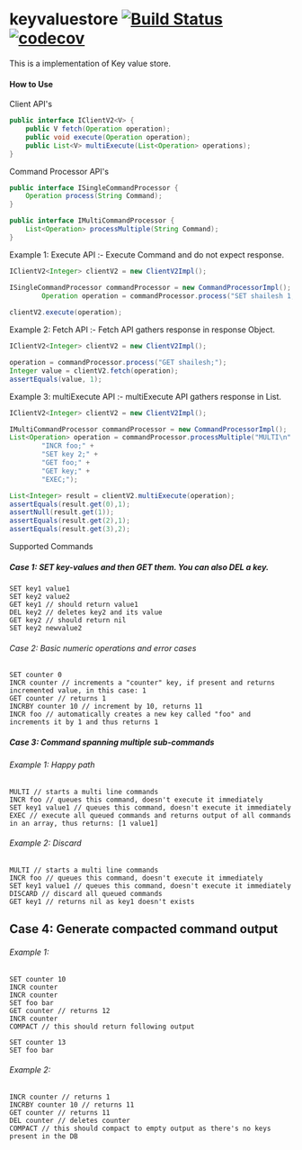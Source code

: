 # keyvaluestore [![Build Status](https://travis-ci.com/ShaileshSurya/keyvaluestore.svg?branch=main)](https://travis-ci.com/ShaileshSurya/keyvaluestore) [![codecov](https://codecov.io/gh/ShaileshSurya/keyvaluestore/branch/main/graph/badge.svg?token=OD864R1WA6)](https://codecov.io/gh/ShaileshSurya/keyvaluestore)


This is a implementation of Key value store. 

#### How to Use
Client API's 

```java
public interface IClientV2<V> {
    public V fetch(Operation operation);
    public void execute(Operation operation);
    public List<V> multiExecute(List<Operation> operations);
}
``` 

Command Processor API's
```java
public interface ISingleCommandProcessor {
    Operation process(String Command);
}
```

```java
public interface IMultiCommandProcessor {
    List<Operation> processMultiple(String Command);
}
```

Example 1: Execute API :- Execute Command and do not expect response. 
```java
IClientV2<Integer> clientV2 = new ClientV2Impl();

ISingleCommandProcessor commandProcessor = new CommandProcessorImpl();
        Operation operation = commandProcessor.process("SET shailesh 1;");
        
clientV2.execute(operation);
```

Example 2: Fetch API :- Fetch API gathers response in response Object. 
```java
IClientV2<Integer> clientV2 = new ClientV2Impl();

operation = commandProcessor.process("GET shailesh;");
Integer value = clientV2.fetch(operation);
assertEquals(value, 1);
```

Example 3: multiExecute API :- multiExecute API gathers response in List. 
```java
IClientV2<Integer> clientV2 = new ClientV2Impl();

IMultiCommandProcessor commandProcessor = new CommandProcessorImpl();
List<Operation> operation = commandProcessor.processMultiple("MULTI\n" +
        "INCR foo;" +
        "SET key 2;" +
        "GET foo;" +
        "GET key;" +
        "EXEC;");

List<Integer> result = clientV2.multiExecute(operation);
assertEquals(result.get(0),1);
assertNull(result.get(1));
assertEquals(result.get(2),1);
assertEquals(result.get(3),2);
```

Supported Commands
##### Case 1: SET key-values and then GET them. You can also DEL a key.
```
SET key1 value1
SET key2 value2
GET key1 // should return value1
DEL key2 // deletes key2 and its value
GET key2 // should return nil
SET key2 newvalue2
```

###### Case 2: Basic numeric operations and error cases
```
SET counter 0
INCR counter // increments a "counter" key, if present and returns incremented value, in this case: 1
GET counter // returns 1
INCRBY counter 10 // increment by 10, returns 11
INCR foo // automatically creates a new key called "foo" and increments it by 1 and thus returns 1
```

##### Case 3: Command spanning multiple sub-commands
###### Example 1: Happy path
```
MULTI // starts a multi line commands
INCR foo // queues this command, doesn't execute it immediately
SET key1 value1 // queues this command, doesn't execute it immediately
EXEC // execute all queued commands and returns output of all commands in an array, thus returns: [1 value1]
```

###### Example 2: Discard
```
MULTI // starts a multi line commands
INCR foo // queues this command, doesn't execute it immediately
SET key1 value1 // queues this command, doesn't execute it immediately
DISCARD // discard all queued commands
GET key1 // returns nil as key1 doesn't exists
```

## Case 4: Generate compacted command output
###### Example 1:
```
SET counter 10
INCR counter
INCR counter
SET foo bar
GET counter // returns 12
INCR counter
COMPACT // this should return following output

SET counter 13
SET foo bar
```

###### Example 2:
```
INCR counter // returns 1
INCRBY counter 10 // returns 11
GET counter // returns 11
DEL counter // deletes counter
COMPACT // this should compact to empty output as there's no keys present in the DB
```